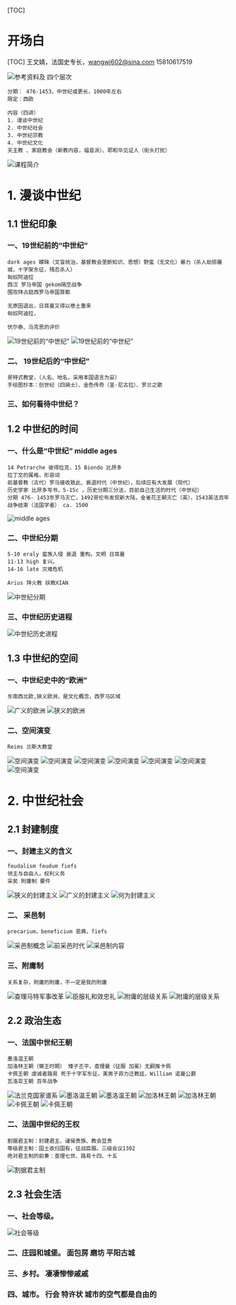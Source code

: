 
[TOC]


# 开场白
[TOC]
    王文婧，法国史专长，wangwj602@sina.com 15810617519

![参考资料及 四个层次](images/IMG_0737.png)

    分期： 476-1453，中世纪或更长，1000年左右
    限定：西欧

    内容（四讲）
    1. 漫谈中世纪
    2. 中世纪社会
    3. 中世纪宗教
    4. 中世纪文化
    天主教 、家庭教会（新教内容，福音派）、耶和华见证人（街头打扰）
  

![课程简介](images/IMG_0738.png)

# 1. 漫谈中世纪
## 1.1 世纪印象
### 一、19世纪前的“中世纪”
 
    dark ages 矇昧（文盲统治，基督教会垄断知识、思想）野蛮（无文化）暴力（杀人劫掠屠城，十字架东征，残忍杀人）
    匈奴阿迪拉
    西汉 罗马帝国 gekom隔空战争
    围攻拜占庭西罗马帝国首都

    无原因退出，日耳曼又得以卷土重来
    匈奴阿迪拉，

    伏尔泰、马克思的评价
 
![19世纪前的“中世纪”](images/IMG_0738.png)
![19世纪前的“中世纪”](images/IMG_0741.png)

### 二、 19世纪后的“中世纪”

    哥特式教堂，（人名、地名，采用本国语言为妥）
    手绘图抄本：创世纪（四骑士）、金色传奇（圣-尼古拉）、罗兰之歌

### 三、如何看待中世纪？

## 1.2 中世纪的时间
### 一、什么是“中世纪” middle ages

    14 Petrarche 彼得拉克，15 Biondo 比昂多
    拉丁文的属格，形容词
    前基督教（古代）罗马接收致此、衰退时代（中世纪），后续应有大发展（现代） 
    历史学家 比昂多写书，5-15c ，历史分期三分法，目前自己生活的时代（中世纪）
    分期 476- 1453东罗马灭亡，1492哥伦布发现新大陆，金雀花王朝灭亡（英），1543英法百年战争结束（法国学者） ca. 1500

![middle ages](images/IMG_0743.png)

### 二、中世纪分期

    5-10 eraly 蛮族入侵 衰退 重构。文明 日耳曼
    11-13 high 复兴。
    14-16 late 灾难危机

    Arius 拜火教 祆教XIAN

![中世纪分期](images/IMG_0744.png)

### 三、中世纪历史进程
![中世纪历史进程](images/IMG_0745.png)

## 1.3 中世纪的空间
### 一、中世纪史中的“欧洲”

    东南西北欧,狭义欧洲，是文化概念，西罗马区域
 
![广义的欧洲](images/IMG_0746.png)
![狭义的欧洲](images/IMG_0747.png)

### 二、空间演变
    Reims 兰斯大教堂
![空间演变](images/IMG_0748.png)
![空间演变](images/IMG_0749.png)
![空间演变](images/IMG_0750.png)
![空间演变](images/IMG_0751.png)
![空间演变](images/IMG_0752.png)
![空间演变](images/IMG_0755.png)
![空间演变](images/IMG_0756.png)

# 2. 中世纪社会
## 2.1 封建制度
### 一、封建主义的含义

    feudalism feudum fiefs
    领主与自由人，权利义务
    采矣 附庸制 要件
    
![狭义的封建主义](images/IMG_0757.png)
![广义的封建主义](images/IMG_0758.png)
![何为封建主义](images/IMG_0759.png)

### 二、 采邑制
    precarium，beneficium 恩典，fiefs
![采邑制概念](images/IMG_0762.png)
![前采邑时代](images/IMG_0763.png)
![采邑制内容](images/IMG_0764.png)

### 三、附庸制
    关系复杂，附庸的附庸，不一定是我的附庸
![查理马特军事改革](images/IMG_0765.png)
![臣服礼和效忠礼](images/IMG_0766.png)
![附庸的层级关系](images/IMG_0767.png)
![附庸的层级关系](images/IMG_0769.png)

## 2.2 政治生态
### 一、法国中世纪王朝
    墨洛温王朝
    加洛林王朝（懒王时期） 矮子丕平，查理曼（征服 加冕）无嗣推卡佩
    卡佩王朝 虔诚者路易 死于十字军东征，美男子菲力迁教廷，William 诺曼公爵
    瓦洛亚王朝 百年战争

![法兰克国家谱系](images/IMG_0770.png)
![墨洛温王朝](images/IMG_0771.png)
![墨洛温王朝](images/IMG_0773.png)
![加洛林王朝](images/IMG_0774.png)
![加洛林王朝](images/IMG_0775.png)
![卡佩王朝](images/IMG_0776.png)
![卡佩王朝](images/IMG_0777.png)

### 二、法国中世纪的王权

    割据君主制：封建君主、诸侯贵族、教会显贵
    等级君主制：国土收归国有，征战臣服。三级会议1302
    绝对君主制的前奏：查理七世、路易十四、十五
![割据君主制](images/IMG_0778.png)
## 2.3 社会生活
### 一、社会等级。
![社会等级](images/IMG_0779.png)

### 二、庄园和城堡。 面包房 磨坊 平阳古城
### 三、乡村。 凄凄惨惨戚戚
### 四、城市。 行会 特许状 城市的空气都是自由的
